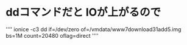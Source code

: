 # ddコマンドだと IOが上がるので
''''
ionice -c3 dd if=/dev/zero of=/vmdata/www7download31add5.img bs=1M count=20480 oflag=direct
''''
